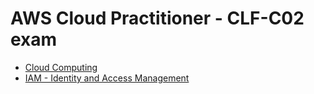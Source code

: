 # AWS Cloud Practitioner - CLF-C02 exam

<!-- TOC depthFrom:2 -->
- [Cloud Computing](cloud-computing.md)
- [IAM - Identity and Access Management](iam-identity-and-access-management.md) 
<!-- /TOC -->
